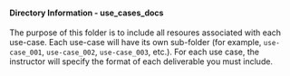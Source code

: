 ####  Directory Information - use_cases_docs
The purpose of this folder is to include all resoures associated with each use-case. Each use-case will have its own sub-folder (for example, `use-case_001`, `use-case_002`, `use-case_003`, etc.). For each use case, the instructor will specify the format of each deliverable you must include. 

